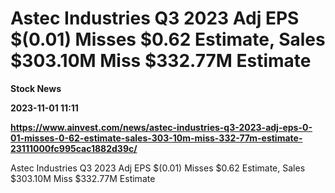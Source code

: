 # Astec Industries Q3 2023 Adj EPS $(0.01) Misses $0.62 Estimate, Sales $303.10M Miss $332.77M Estimate
**Stock News**

**2023-11-01 11:11**

**https://www.ainvest.com/news/astec-industries-q3-2023-adj-eps-0-01-misses-0-62-estimate-sales-303-10m-miss-332-77m-estimate-23111000fc995cac1882d39c/**

Astec Industries Q3 2023 Adj EPS $(0.01) Misses $0.62 Estimate, Sales $303.10M Miss $332.77M Estimate